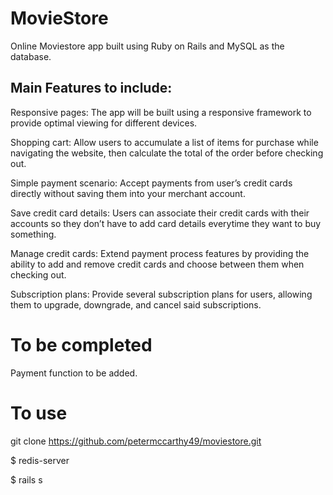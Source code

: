 MovieStore
==========

Online Moviestore app built using Ruby on Rails and MySQL as the database.

Main Features to include:
-------------------------

Responsive pages: The app will be built using a responsive framework to provide optimal viewing for different devices.

Shopping cart: Allow users to accumulate a list of items for purchase while navigating the website, then calculate the total of the order before checking out.

Simple payment scenario: Accept payments from user’s credit cards directly without saving them into your merchant account.

Save credit card details: Users can associate their credit cards with their accounts so they don’t have to add card details everytime they want to buy something.

Manage credit cards: Extend payment process features by providing the ability to add and remove credit cards and choose between them when checking out.

Subscription plans: Provide several subscription plans for users, allowing them to upgrade, downgrade, and cancel said subscriptions.


To be completed
===============

Payment function to be added.

To use
======

git clone https://github.com/petermccarthy49/moviestore.git

$ redis-server

$ rails s